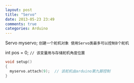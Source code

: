```yaml
---
layout: post
title: "Servo"
date: 2013-05-23 23:49
comments: true
categories: Arduino
---
```


Servo myservo; `创建一个舵机对象 使用Servo类最多可以控制8个舵机`

int pos = 0; `// 该变量用与存储舵机角度位置`

``` c
void setup() 
{ 
  myservo.attach(9);  // 该舵机由arduino第九脚控制
} 
```